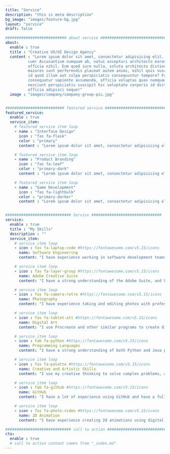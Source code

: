 ```yaml
---
title: "Service"
description: "this is meta description"
bg_image: "images/feature-bg.jpg"
layout: "service"
draft: false

########################### about service #############################
about:
  enable : true
  title : "Creative UX/UI Design Agency"
  content : "Lorem ipsum dolor sit amet, consectetur adipisicing elit. Voluptate soluta corporis odit, optio
          cum! Accusantium numquam ab, natus excepturi architecto earum ipsa aliquam, illum, omnis rerum, eveniet
          officia nihil. Eum quod iure nulla, soluta architecto distinctio. Nesciunt odio ullam expedita, neque fugit
          maiores sunt perferendis placeat autem animi, nihil quis suscipit quibusdam ut reiciendis doloribus natus nemo
          id quod illum aut culpa perspiciatis consequuntur tempore? Facilis nam vitae iure quisquam eius harum
          consequatur sapiente assumenda, officia voluptas quas numquam placeat, alias molestias nisi laudantium
          nesciunt perspiciatis suscipit hic voluptate corporis id distinctio earum. Dolor reprehenderit fuga dolore
          officia adipisci neque!"
  image : "images/company/company-group-pic.jpg"


########################## featured service ############################
featured_service:
  enable : true
  service_item:
    # featured service item loop
    - name : "Interface Design"
      icon : "fas fa-flask"
      color : "primary"
      content : "Lorem ipsum dolor sit amet, consectetur adipisicing elit. Saepe enim impedit repudiandae omnis est temporibus."

    # featured service item loop
    - name : "Product Branding"
      icon : "fas fa-leaf"
      color : "primary-dark"
      content : "Lorem ipsum dolor sit amet, consectetur adipisicing elit. Saepe enim impedit repudiandae omnis est temporibus."

    # featured service item loop
    - name : "Game Development"
      icon : "fas fa-lightbulb"
      color : "primary-darker"
      content : "Lorem ipsum dolor sit amet, consectetur adipisicing elit. Saepe enim impedit repudiandae omnis est temporibus."


############################# Service ###############################
service:
  enable : true
  title : "My Skills"
  description : ""
  service_item:
    # service item loop
    - icon : fas fa-laptop-code #https://fontawesome.com/v5.15/icons
      name: Software Engineering
      content: "I have experience working in software development teams using agile scrum methodology in order to complete projects."

    # service item loop
    - icon : fas fa-layer-group #https://fontawesome.com/v5.15/icons
      name: Adobe Creative Suite
      content: "I have a strong understanding of the Adobe Suite, and have the most experience with Photoshop, Premiere Pro, and Illustrator."

    # service item loop
    - icon : fas fa-camera-retro #https://fontawesome.com/v5.15/icons
      name: Photography
      content: "I have experience taking and editing photos with professional cameras. I also have experience working in studios and darkrooms."

    # service item loop
    - icon : fas fa-tablet-alt #https://fontawesome.com/v5.15/icons
      name: Digital Art
      content: "I use Procreate and other similar programs to create digital art. This includes, but is not limited to, portraits, concept art, and calligraphy."

    # service item loop
    - icon : fab fa-python #https://fontawesome.com/v5.15/icons
      name: Programming Languages
      content: "I have a strong understanding of both Python and Java programming languages. I also have a more basic understanding of Javascript, C, C++, and C#."

    # service item loop
    - icon : fas fa-palette #https://fontawesome.com/v5.15/icons
      name: Creative and Artistic Skills
      content: "I use my creative thinking to solve complex problems, and utilize my artistic skills to mkae visually appealing projects."

    # service item loop
    - icon : fab fa-github #https://fontawesome.com/v5.15/icons
      name: GitHub
      content: "I have a lot of experience using GitHub and have a full understanding of the GitHub flow model and best practices."

    # service item loop
    - icon : fas fa-photo-video #https://fontawesome.com/v5.15/icons
      name: 2D Animation
      content: "I have experience creating 2d animations using digital programs."

############################# call to action #################################
cta:
  enable : true
  # call to action content comes from "_index.md"
---
```

